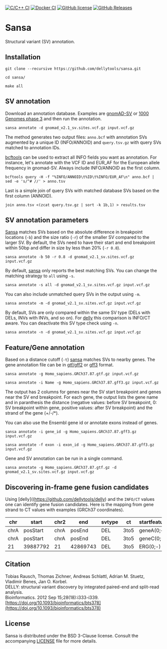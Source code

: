 [![C/C++ CI](https://github.com/dellytools/sansa/workflows/C/C++%20CI/badge.svg)](https://github.com/dellytools/sansa/actions)
[![Docker CI](https://github.com/dellytools/sansa/workflows/Docker%20CI/badge.svg)](https://hub.docker.com/r/dellytools/sansa/)
[![GitHub license](https://img.shields.io/badge/License-BSD%203--Clause-blue.svg)](https://github.com/dellytools/sansa/blob/master/LICENSE)
[![GitHub Releases](https://img.shields.io/github/release/dellytools/sansa.svg)](https://github.com/dellytools/sansa/releases)

# Sansa

Structural variant (SV) annotation.

## Installation

`git clone --recursive https://github.com/dellytools/sansa.git`

`cd sansa/`

`make all`

## SV annotation

Download an annotation database. Examples are [gnomAD-SV](https://gnomad.broadinstitute.org/) or [1000 Genomes phase 3](https://www.internationalgenome.org/phase-3-structural-variant-dataset) and then run the annotation.

`sansa annotate -d gnomad_v2.1_sv.sites.vcf.gz input.vcf.gz`

The method generates two output files: `anno.bcf` with annotation SVs augmented by a unique ID (INFO/ANNOID) and `query.tsv.gz` with query SVs matched to annotation IDs.

[bcftools](https://github.com/samtools/bcftools) can be used to extract all INFO fields you want as annotation. For instance, let's annotate with the VCF ID and EUR_AF for the European allele frequency in gnomad-SV. Always include INFO/ANNOID as the first column.

`bcftools query -H -f "%INFO/ANNOID\t%ID\t%INFO/EUR_AF\n" anno.bcf | sed -e 's/^# //' > anno.tsv`

Last is a simple join of query SVs with matched database SVs based on the first column (ANNOID).

`join anno.tsv <(zcat query.tsv.gz | sort -k 1b,1) > results.tsv`

## SV annotation parameters

[Sansa](https://github.com/dellytools/sansa) matches SVs based on the absolute difference in breakpoint locations (`-b`) and the size ratio (`-r`) of the smaller SV compared to the larger SV. By default, the SVs need to have their start and end breakpoint within 50bp and differ in size by less than 20% (`-r 0.8`).

`sansa annotate -b 50 -r 0.8 -d gnomad_v2.1_sv.sites.vcf.gz input.vcf.gz`

By default, [sansa](https://github.com/dellytools/sansa) only reports the best matching SVs. You can change the matching strategy to `all` using `-s`.

`sansa annotate -s all -d gnomad_v2.1_sv.sites.vcf.gz input.vcf.gz`

You can also include unmatched query SVs in the output using `-m`.

`sansa annotate -m -d gnomad_v2.1_sv.sites.vcf.gz input.vcf.gz`

By default, SVs are only compared within the same SV type (DELs with DELs, INVs with INVs, and so on). For [delly](https://github.com/dellytools/delly) this comparison is INFO/CT aware. You can deactivate this SV type check using `-n`.

`sansa annotate -n -d gnomad_v2.1_sv.sites.vcf.gz input.vcf.gz`

## Feature/Gene annotation

Based on a distance cutoff (`-t`) [sansa](https://github.com/dellytools/sansa) matches SVs to nearby genes. The gene annotation file can be in [gtf/gff2](https://en.wikipedia.org/wiki/General_feature_format) or [gff3](https://en.wikipedia.org/wiki/General_feature_format) format.

`sansa annotate -g Homo_sapiens.GRCh37.87.gtf.gz input.vcf.gz`

`sansa annotate -i Name -g Homo_sapiens.GRCh37.87.gff3.gz input.vcf.gz`

The output has 2 columns for genes near the SV start breakpoint and genes near the SV end breakpoint. For each gene, the output lists the gene name and in paranthesis the distance (negative values: before SV breakpoint, 0: SV breakpoint within gene, positive values: after SV breakpoint) and the strand of the gene (+/-/*).

You can also use the Ensembl gene id or annotate exons instead of genes.

`sansa annotate -i gene_id -g Homo_sapiens.GRCh37.87.gff3.gz input.vcf.gz`

`sansa annotate -f exon -i exon_id -g Homo_sapiens.GRCh37.87.gff3.gz input.vcf.gz`

Gene and SV annotation can be run in a single command.

`sansa annotate -g Homo_sapiens.GRCh37.87.gtf.gz -d gnomad_v2.1_sv.sites.vcf.gz input.vcf.gz`

## Discovering in-frame gene fusion candidates

Using [delly]((https://github.com/dellytools/delly) and the `INFO/CT` values one can identify gene fusion candidates. Here is the mapping from gene strand to CT values with examples (GRCh37 coordinates).

| chr  | start    | chr2 | end      | svtype | ct   | startfeature | endfeature   |
|------|----------|------|----------|--------|------|--------------|--------------|
| chrA | posStart | chrA | posEnd   | DEL    | 3to5 | geneA(0;+)   | geneB(0;+)   |
| chrA | posStart | chrA | posEnd   | DEL    | 3to5 | geneC(0;-)   | geneD(0;-)   |
| 21   | 39887792 | 21   | 42869743 | DEL    | 3to5 | ERG(0;-)     | TMPRSS2(0;-) |


## Citation

Tobias Rausch, Thomas Zichner, Andreas Schlattl, Adrian M. Stuetz, Vladimir Benes, Jan O. Korbel.      
DELLY: structural variant discovery by integrated paired-end and split-read analysis.     
Bioinformatics. 2012 Sep 15;28(18):i333-i339.       
[https://doi.org/10.1093/bioinformatics/bts378](https://doi.org/10.1093/bioinformatics/bts378)

## License

Sansa is distributed under the BSD 3-Clause license. Consult the accompanying [LICENSE](https://github.com/dellytools/sansa/blob/master/LICENSE) file for more details.


